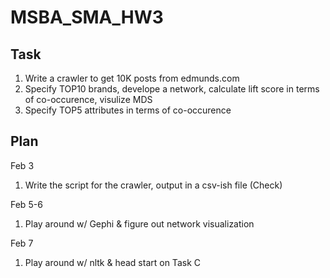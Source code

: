 # MSBA_SMA_HW3
## Task
1. Write a crawler to get 10K posts from edmunds.com
2. Specify TOP10 brands, develope a network, calculate lift score in terms of co-occurence, visulize MDS
3. Specify TOP5 attributes in terms of co-occurence


## Plan
Feb 3
1. Write the script for the crawler, output in a csv-ish file (Check)


Feb 5-6
1. Play around w/ Gephi & figure out network visualization

Feb 7
1. Play around w/ nltk & head start on Task C

